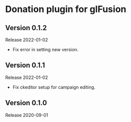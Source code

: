# Donation plugin for glFusion

## Version 0.1.2
Release 2022-01-02
- Fix error in setting new version.

## Version 0.1.1
Release 2022-01-02
- Fix ckeditor setup for campaign editing.

## Version 0.1.0
Release 2020-09-01

